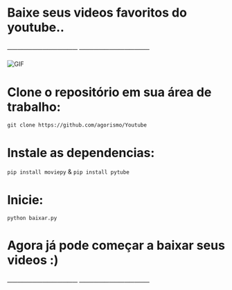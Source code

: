 #                                                       


 
# Baixe seus videos favoritos do youtube..

### ──────────────   ──────────────

<img align="center" alt="GIF" src="https://cdn.discordapp.com/attachments/781267651900342283/784199267279437824/gif-icons-menu-transition-animations-download.gif" />


# Clone o repositório em sua área de trabalho:
`git clone https://github.com/agorismo/Youtube`

# Instale as dependencias:
`pip install moviepy` & `pip install pytube`

# Inicie:
`python baixar.py`

# Agora já pode começar a baixar seus videos :)

### ──────────────   ──────────────
